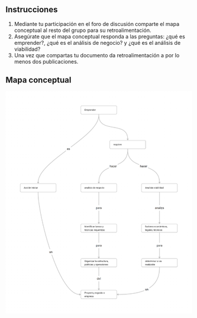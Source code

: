 ## Instrucciones
1. Mediante tu participación en el foro de discusión comparte el mapa conceptual al resto del grupo para su retroalimentación.
2. Asegúrate que el mapa conceptual responda a las preguntas: ¿qué es emprender?, ¿qué es el análisis de negocio? y ¿qué es el análisis de viabilidad?
3. Una vez que compartas tu documento da retroalimentación a por lo menos dos publicaciones.

## Mapa conceptual 
![](./output.png)
